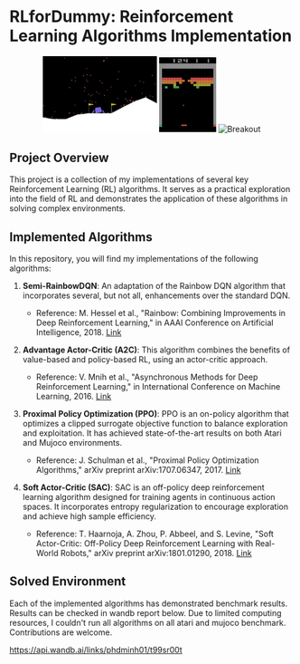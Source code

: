 # RLforDummy: Reinforcement Learning Algorithms Implementation

<div align="center">
  <img src="./ppo.gif" alt="PPO LunarLander" width="40%"/>
  <img src="./breakout.gif" alt="Breakout" width="20%"/>
  <img src="./humanoid.gif" alt="Breakout" width="28%"/>
</div>

## Project Overview
This project is a collection of my implementations of several key Reinforcement Learning (RL) algorithms. It serves as a practical exploration into the field of RL and demonstrates the application of these algorithms in solving complex environments. 

## Implemented Algorithms
In this repository, you will find my implementations of the following algorithms:

1. **Semi-RainbowDQN**: An adaptation of the Rainbow DQN algorithm that incorporates several, but not all, enhancements over the standard DQN.
   - Reference: M. Hessel et al., "Rainbow: Combining Improvements in Deep Reinforcement Learning," in AAAI Conference on Artificial Intelligence, 2018. [Link](https://arxiv.org/abs/1710.02298)

2. **Advantage Actor-Critic (A2C)**: This algorithm combines the benefits of value-based and policy-based RL, using an actor-critic approach.
   - Reference: V. Mnih et al., "Asynchronous Methods for Deep Reinforcement Learning," in International Conference on Machine Learning, 2016. [Link](https://arxiv.org/abs/1602.01783)

3. **Proximal Policy Optimization (PPO)**: PPO is an on-policy algorithm that optimizes a clipped surrogate objective function to balance exploration and exploitation. It has achieved state-of-the-art results on both Atari and Mujoco environments.
   - Reference: J. Schulman et al., "Proximal Policy Optimization Algorithms," arXiv preprint arXiv:1707.06347, 2017. [Link](https://arxiv.org/abs/1707.06347)

4. **Soft Actor-Critic (SAC)**: SAC is an off-policy deep reinforcement learning algorithm designed for training agents in continuous action spaces. It incorporates entropy regularization to encourage exploration and achieve high sample efficiency.
   - Reference: T. Haarnoja, A. Zhou, P. Abbeel, and S. Levine, "Soft Actor-Critic: Off-Policy Deep Reinforcement Learning with Real-World Robots," arXiv preprint arXiv:1801.01290, 2018. [Link](https://arxiv.org/abs/1707.06347)

## Solved Environment
Each of the implemented algorithms has demonstrated benchmark results. Results can be checked in wandb report below. Due to limited computing resources, I couldn't run all algorithms on all atari and mujoco benchmark. Contributions are welcome.

https://api.wandb.ai/links/phdminh01/t99sr00t
